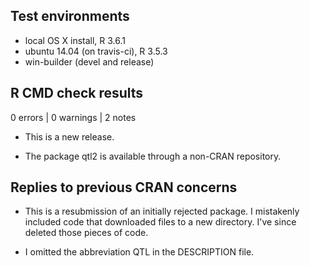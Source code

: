 ## Test environments
* local OS X install, R 3.6.1
* ubuntu 14.04 (on travis-ci), R 3.5.3
* win-builder (devel and release)

## R CMD check results  

0 errors | 0 warnings | 2 notes

* This is a new release.

* The package qtl2 is available through a non-CRAN repository.

## Replies to previous CRAN concerns

* This is a resubmission of an initially rejected package. I mistakenly included code that downloaded files to a new directory. I've since deleted those pieces of code.

* I omitted the abbreviation QTL in the DESCRIPTION file.


